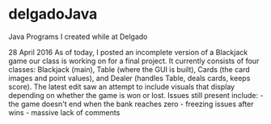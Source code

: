 # delgadoJava
Java Programs I created while at Delgado


28 April 2016
  As of today, I posted an incomplete version of a Blackjack game our class is working on for a final project.  It currently consists of four classes:  Blackjack (main), Table (where the GUI is built), Cards (the card images and point values), and Dealer (handles Table, deals cards, keeps score).  The latest edit saw an attempt to include visuals that display depending on whether the game is won or lost.  Issues still present include:
    - the game doesn't end when the bank reaches zero
    - freezing issues after wins
    - massive lack of comments
    
  
